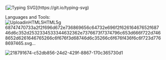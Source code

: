 [![Typing SVG](https://readme-typing-svg.demolab.com/?lines=Hello+my+name+is+Afonso+Miranda;)](https://git.io/typing-svg)

Languages and Tools:
![Uploadin<svg xmlns="http://www.w3.org/2000/svg" xmlns:xlink="http://www.w3.org/1999/xlink" width="88.25" height="28" role="img" aria-label="HTML5"><title>HTML5</title><g shape-rendering="crispEdges"><rect width="88.25" height="28" fill="#e34f26"/></g><g fill="#fff" text-anchor="middle" font-family="Verdana,Geneva,DejaVu Sans,sans-serif" text-rendering="geometricPrecision" font-size="100"><image x="9" y="7" width="14" height="14" xlink:href="data:image/svg+xml;base64,PHN2ZyBmaWxsPSJ3aGl0ZSIgcm9sZT0iaW1nIiB2aWV3Qm94PSIwIDAgMjQgMjQiIHhtbG5zPSJodHRwOi8vd3d3LnczLm9yZy8yMDAwL3N2ZyI+PHRpdGxlPkhUTUw1PC90aXRsZT48cGF0aCBkPSJNMS41IDBoMjFsLTEuOTEgMjEuNTYzTDExLjk3NyAyNGwtOC41NjQtMi40MzhMMS41IDB6bTcuMDMxIDkuNzVsLS4yMzItMi43MTggMTAuMDU5LjAwMy4yMy0yLjYyMkw1LjQxMiA0LjQxbC42OTggOC4wMWg5LjEyNmwtLjMyNiAzLjQyNi0yLjkxLjgwNC0yLjk1NS0uODEtLjE4OC0yLjExSDYuMjQ4bC4zMyA0LjE3MUwxMiAxOS4zNTFsNS4zNzktMS40NDMuNzQ0LTguMTU3SDguNTMxeiIvPjwvc3ZnPg=="/><text transform="scale(.1)" x="541.25" y="175" textLength="442.5" fill="#fff" font-weight="bold">HTML5</text></g></svg>g 68747470733a2f2f696d672e736869656c64732e696f2f62616467652f68746d6c352d2532334533344632362e7376673f7374796c653d666f722d7468652d6261646765266c6f676f3d68746d6c35266c6f676f436f6c6f723d7768697465.svg…]()


![218791674-c52db856-24d2-429f-8867-170c365730d1](https://github.com/AfonsoMiranda02/AfonsoMiranda02/assets/136438509/812ca2d0-3aed-4505-9908-612346118c3e)<svg viewBox="-16 -32 880 192" width="880" height="192" xmlns="http://www.w3.org/2000/svg">

<!--- - 👋 Hello, my name is Afonso Miranda,
- 👀 I’m interested in:
  💻Coding;
  
- 🌱 I’m currently learning ...
- 💞️ I’m looking to collaborate on ...
- 📫 How to reach me ...
- 😄 Pronouns: ...
- ⚡ Fun fact: ...
--->
<!---
AfonsoMiranda02/AfonsoMiranda02 is a ✨ special ✨ repository because its `README.md` (this file) appears on your GitHub profile.
You can click the Preview link to take a look at your changes.
--->
